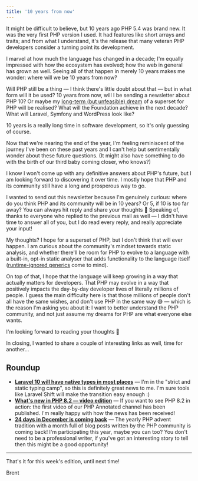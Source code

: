 ```yaml
---
title: '10 years from now'
---
```


It might be difficult to believe, but 10 years ago PHP 5.4 was brand new. It was the very first PHP version I used. It had features like short arrays and traits; and from what I understand, it's the release that many veteran PHP developers consider a turning point its development.

I marvel at how much the language has changed in a decade; I'm equally impressed with how the ecosystem has evolved; how the web in general has grown as well. Seeing all of that happen in merely 10 years makes me wonder: where will we be 10 years from now?

Will PHP still be a thing — I think there's little doubt about that — but in what form will it be used? 10 years from now, will I be sending a newsletter about PHP 10? Or maybe my [long-term (but unfeasible) dream](https://www.youtube.com/watch?v=kVww3uk7HMg&ab_channel=PHPAnnotated) of a superset for PHP will be realised? What will the Foundation achieve in the next decade? What will Laravel, Symfony and WordPress look like?

10 years is a really long time in software development, so it's only guessing of course. 

Now that we're nearing the end of the year, I'm feeling reminiscent of the journey I've been on these past years and I can't help but sentimentally wonder about these future questions. (It might also have something to do with the birth of our third baby coming closer, who knows?) 

I know I won't come up with any definitive answers about PHP's future, but I am looking forward to discovering it over time. I mostly hope that PHP and its community still have a long and prosperous way to go.

I wanted to send out this newsletter because I'm genuinely curious: where do you think PHP and its community will be in 10 years? Or 5, if 10 is too far away? You can always hit reply and share your thoughts 🙂 Speaking of, thanks to everyone who replied to the previous mail as well — I didn't have time to answer all of you, but I do read every reply, and really appreciate your input!

My thoughts? I hope for a superset of PHP, but I don't think that will ever happen. I am curious about the community's mindset towards static analysis, and whether there'll be room for PHP to evolve to a language with a built-in, opt-in static analyser that adds functionality to the language itself ([runtime-ignored generics](https://stitcher.io/blog/we-dont-need-runtime-type-checks) come to mind).

On top of that, I hope that the language will keep growing in a way that actually matters for developers. That PHP may evolve in a way that positively impacts the day-by-day developer lives of literally millions of people. I guess the main difficulty here is that those millions of people don't all have the same wishes, and don't use PHP in the same way 😅 — which is the reason I'm asking you about it: I want to better understand the PHP community, and not just assume my dreams for PHP are what everyone else wants.

I'm looking forward to reading your thoughts 🙂

In closing, I wanted to share a couple of interesting links as well, time for another…

## Roundup

- **[Laravel 10 will have native types in most places](https://aggregate.stitcher.io/post/d2ba4849-1ab9-4e28-b2d2-18f7ab67caa3)** — I'm in the "strict and static typing camp", so this is definitely great news to me. I'm sure tools like Laravel Shift will make the transition easy enough :) 
- **[What's new in PHP 8.2 — video edition](https://www.youtube.com/watch?v=KBcZIY_v9VQ&ab_channel=PHPAnnotated)** — If you want to see PHP 8.2 in action: the first video of our PHP Annotated channel has been published. I'm really happy with how the news has been received!
- **[24 days in December is coming back](https://aggregate.stitcher.io/post/f5d2a91d-1e7f-439f-a360-35197680649e)** — The yearly PHP advent tradition with a month full of blog posts written by the PHP community is coming back! I'm participating this year, maybe you can too? You don't need to be a professional writer, if you've got an interesting story to tell then this might be a good opportunity! 

---

That's it for this week's edition, until next time!

Brent